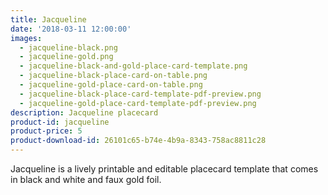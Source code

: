 ```yaml
---
title: Jacqueline
date: '2018-03-11 12:00:00'
images:
  - jacqueline-black.png
  - jacqueline-gold.png
  - jacqueline-black-and-gold-place-card-template.png
  - jacqueline-black-place-card-on-table.png
  - jacqueline-gold-place-card-on-table.png
  - jacqueline-black-place-card-template-pdf-preview.png
  - jacqueline-gold-place-card-template-pdf-preview.png
description: Jacqueline placecard
product-id: jacqueline
product-price: 5
product-download-id: 26101c65-b74e-4b9a-8343-758ac8811c28
---
```

Jacqueline is a lively printable and editable placecard template that comes in black and white and faux gold foil.
